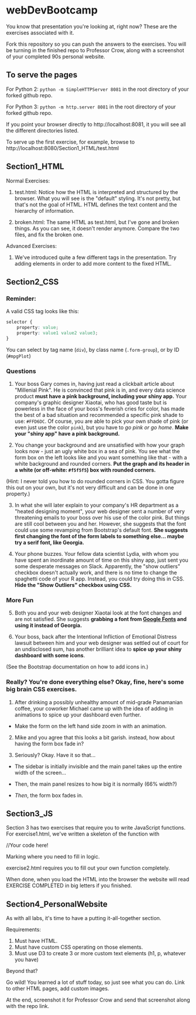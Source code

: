 # webDevBootcamp
You know that presentation you're looking at, right now? These are the exercises associated with it.

Fork this repository so you can push the answers to the exercises. You will be turning in the finished repo to Professor Crow, along with a screenshot of your completed 90s personal website. 

## To serve the pages

For Python 2: ```python -m SimpleHTTPServer 8081``` in the root directory of your forked github repo. 

For Python 3: ```python -m http.server 8081``` in the root directory of your forked github repo. 

If you point your browser directly to http://localhost:8081, it you will see all the different directories listed. 

To serve up the first exercise, for example, browse to http://localhost:8080/Section1_HTML/test.html

## Section1_HTML

Normal Exercises:

1. test.html: Notice how the HTML is interpreted and structured by the browser. What you will see is the "default" styling. It's not pretty, but that's not the goal of HTML. HTML defines the text content and the hierarchy of information.

2. broken.html: The same HTML as test.html, but I've gone and broken things. As you can see, it doesn't render anymore. Compare the two files, and fix the broken one.

Advanced Exercises:

1. We've introduced quite a few different tags in the presentation. Try adding elements in order to add more content to the fixed HTML.

## Section2_CSS

### Reminder:
A valid CSS tag looks like this:
```css
selector {
	property: value;
	property: value1 value2 value3;
}
```

You can select by tag name (`div`), by class name (`.form-group`), or by ID (`#mpgPlot`)

### Questions

1. Your boss Gary comes in, having just read a clickbait article about "Millenial Pink". He is convinced that pink is in, and every data science product **must have a pink background, including your shiny app.** Your company's graphic designer Xiaotai, who has good taste but is powerless in the face of your boss's feverish cries for color, has made the best of a bad situation and recommended a specific pink shade to use: `#FFD6DC`. Of course, you are able to pick your own shade of pink (or even just use the color `pink`), but you have to *go pink or go home*. **Make your "shiny app" have a pink background.**


2. You change your background and are unsatisfied with how your graph looks now - just an ugly white box in a sea of pink. You see what the form box on the left looks like and you want something like that - with a white background and rounded corners. **Put the graph and its header in a white (or off-white: `#f5f5f5`) box with rounded corners.**
	
(Hint: I never told you how to do rounded corners in CSS. You gotta figure this out on your own, but it's not very difficult and can be done in one property.)

3. In what she will later explain to your company's HR department as a "heated designing moment", your web designer sent a number of very threatening emails to your boss over his use of the color pink. But things are still cool between you and her. However, she suggests that the font could use some revamping from Bootstrap's default font. **She suggests first changing the font of the form labels to something else... maybe try a serif font, like Georgia.**

4. Your phone buzzes. Your fellow data scientist Lydia, with whom you have spent an inordinate amount of time on this shiny app, just sent you some desperate messages on Slack. Apparently, the "show outliers" checkbox doesn't actually work, and there is no time to change the spaghetti code of your R app. Instead, you could try doing this in CSS. **Hide the "Show Outliers" checkbox using CSS.**

### More Fun

5. Both you and your web designer Xiaotai look at the font changes and are not satisfied. She suggests **grabbing a font from [Google Fonts](https://fonts.google.com) and using it instead of Georgia.**

6. Your boss, back after the Intentional Infliction of Emotional Distress lawsuit between him and your web designer was settled out of court for an undisclosed sum, has another brilliant idea to **spice up your shiny dashboard with some icons**.

(See the Bootstrap documentation on how to add icons in.)

### Really? You're done everything else? Okay, fine, here's some big brain CSS exercises.

1. After drinking a possibly unhealthy amount of mid-grade Panamanian coffee, your coworker Michael came up with the idea of adding in animations to spice up your dashboard even further.

* Make the form on the left hand side zoom in with an animation.

2. Mike and you agree that this looks a bit garish. instead, how about having the form box fade in?

3. Seriously? Okay. Have it so that...

 * The sidebar is initially invisible and the main panel takes up the entire width of the screen...

 * Then, the main panel resizes to how big it is normally (66% width?)

 * *Then*, the form box fades in.

## Section3_JS

Section 3 has two exercises that require you to write JavaScript functions. For exercise1.html, we've written a skeleton of the function with

//Your code here!

Marking where you need to fill in logic. 

exercise2.html requires you to fill out your own function completely.

When done, when you load the HTML into the browser the website will read EXERCISE COMPLETED in big letters if you finished. 

## Section4_PersonalWebsite

As with all labs, it's time to have a putting it-all-together section.

Requirements:
1. Must have HTML.
2. Must have custom CSS operating on those elements.
3. Must use D3 to create 3 or more custom text elements (h1, p, whatever you have)

Beyond that?

Go wild! You learned a lot of stuff today, so just see what you can do. Link to other HTML pages, add custom images.

At the end, screenshot it for Professor Crow and send that screenshot along with the repo link. 
